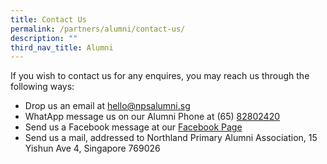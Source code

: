 ```yaml
---
title: Contact Us
permalink: /partners/alumni/contact-us/
description: ""
third_nav_title: Alumni
---
```

If you wish to contact us for any enquires, you may reach us through the following ways:  
  

*   Drop us an email at [ hello@npsalumni.sg]( hello@npsalumni.sg)
*   WhatApp message us on our Alumni Phone at (65) [ 82802420](https://wa.me/6582802420)
*   Send us a Facebook message at our [Facebook Page]( https://www.facebook.com/npsalumni.sg)
*   Send us a mail, addressed to Northland Primary Alumni Association, 15 Yishun Ave 4, Singapore 769026